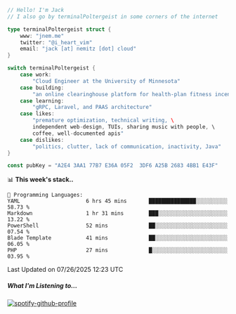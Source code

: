 ```go
// Hello! I'm Jack
// I also go by terminalPoltergeist in some corners of the internet

type terminalPoltergeist struct {
    www: "jnem.me"
    twitter: "@i_heart_vim"
    email: "jack [at] nemitz [dot] cloud"
}

switch terminalPoltergeist {
    case work:
        "Cloud Engineer at the University of Minnesota"
    case building:
        "an online clearinghouse platform for health-plan fitness incentive programs"
    case learning:
        "gRPC, Laravel, and PAAS architecture"
    case likes:
        "premature optimization, technical writing, \
        independent web-design, TUIs, sharing music with people, \
        coffee, well-documented apis"
    case dislikes:
        "politics, clutter, lack of communication, inactivity, Java"
}

const pubKey = "A2E4 3AA1 77B7 E36A 05F2  3DF6 A25B 2683 4BB1 E43F"
```

<!--START_SECTION:waka-->
📊 **This week's stack..** 

```text
💬 Programming Languages: 
YAML                     6 hrs 45 mins       ███████████████░░░░░░░░░░   58.73 % 
Markdown                 1 hr 31 mins        ███░░░░░░░░░░░░░░░░░░░░░░   13.22 % 
PowerShell               52 mins             ██░░░░░░░░░░░░░░░░░░░░░░░   07.54 % 
Blade Template           41 mins             ██░░░░░░░░░░░░░░░░░░░░░░░   06.05 % 
PHP                      27 mins             █░░░░░░░░░░░░░░░░░░░░░░░░   03.95 % 
```


 Last Updated on 07/26/2025 12:23 UTC
<!--END_SECTION:waka-->

##### What I'm Listening to...

[![spotify-github-profile](https://jnem.me/listening-item?maxAge=2592000)](https://jnem.me/listening)
